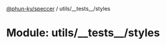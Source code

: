 [@phun-ky/speccer](../README.md) / utils/\_\_tests\_\_/styles

# Module: utils/\_\_tests\_\_/styles
